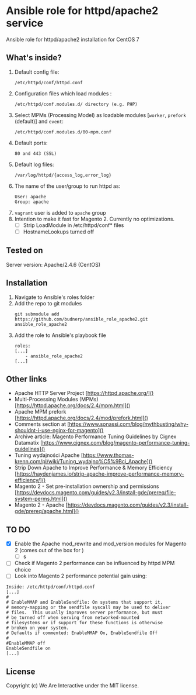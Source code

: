 #  Ansible role for httpd/apache2 service
Ansible role for httpd/apache2 installation for CentOS 7

## What's inside?
1. Default config file: 
    ```
    /etc/httpd/conf/httpd.conf
    ```
2. Configuration files which load modules :
    ``` 
    /etc/httpd/conf.modules.d/ directory (e.g. PHP)
    ```
3. Select MPMs (Processing Model) as loadable modules [`worker`, `prefork` (default)] and `event`: 
    ```
    /etc/httpd/conf.modules.d/00-mpm.conf
    ```
4. Default ports: 
    ```
    80 and 443 (SSL)
    ```
5. Default log files:
    ``` 
    /var/log/httpd/{access_log,error_log}
    ```
6. The name of the user/group to run httpd as:
    ```
    User: apache
    Group: apache
    ```
7. `vagrant` user is added to `apache` group
8. Intention to make it fast for Magento 2. Currently no optimizations.
    -[ ] Strip LoadModule in /etc/httpd/conf* files
    -[ ] HostnameLookups turned off

## Tested on
Server version: Apache/2.4.6 (CentOS)

## Installation
1. Navigate to Ansible's roles folder
2. Add the repo to git modules
    ```
    git submodule add https://github.com/budnerp/ansible_role_apache2.git ansible_role_apache2
    ```
3. Add the role to Ansible's playbook file
    ```    
    roles:
    [...]
        - ansible_role_apache2
    [...]
    ```

## Other links
- Apache HTTP Server Project [https://httpd.apache.org/]()
- Multi-Processing Modules (MPMs) [https://httpd.apache.org/docs/2.4/mpm.html]()
- Apache MPM prefork [https://httpd.apache.org/docs/2.4/mod/prefork.html]()
- Comments section at [https://www.sonassi.com/blog/mythbusting/why-shouldnt-i-use-nginx-for-magento]()
- Archive article: Magento Performance Tuning Guidelines by Cignex Datamatix [https://www.cignex.com/blog/magento-performance-tuning-guidelines]()
- Tuning wydajności Apache [https://www.thomas-krenn.com/pl/wiki/Tuning_wydajno%C5%9Bci_Apache]()
- Strip Down Apache to Improve Performance & Memory Efficiency [https://haydenjames.io/strip-apache-improve-performance-memory-efficiency/]()
- Magento 2 - Set pre-installation ownership and permissions [https://devdocs.magento.com/guides/v2.3/install-gde/prereq/file-system-perms.html]()
- Magento 2 - Apache [https://devdocs.magento.com/guides/v2.3/install-gde/prereq/apache.html]()

## TO DO
-[x] Enable the Apache mod_rewrite and mod_version modules for Magento 2 (comes out of the box for ) 
    -[ ] s 
-[ ] Check if Magento 2 performance can be influenced by httpd MPM choice  
-[ ] Look into Magento 2 performance potential gain using: 
```
Inside: /etc/httpd/conf/httpd.conf
[...]
#
# EnableMMAP and EnableSendfile: On systems that support it,
# memory-mapping or the sendfile syscall may be used to deliver
# files.  This usually improves server performance, but must
# be turned off when serving from networked-mounted
# filesystems or if support for these functions is otherwise
# broken on your system.
# Defaults if commented: EnableMMAP On, EnableSendfile Off
#
#EnableMMAP off
EnableSendfile on
[...]
```

## License
Copyright (c) We Are Interactive under the MIT license.